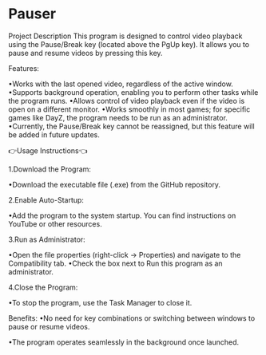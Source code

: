 # Pauser
Project Description
This program is designed to control video playback using the Pause/Break key (located above the PgUp key). It allows you to pause and resume videos by pressing this key.

Features:

•Works with the last opened video, regardless of the active window.
•Supports background operation, enabling you to perform other tasks while the program runs.
•Allows control of video playback even if the video is open on a different monitor.
•Works smoothly in most games; for specific games like DayZ, the program needs to be run as an administrator.
•Currently, the Pause/Break key cannot be reassigned, but this feature will be added in future updates.


👉Usage Instructions👈

1.Download the Program:

•Download the executable file (.exe) from the GitHub repository.

2.Enable Auto-Startup:

•Add the program to the system startup. You can find instructions on YouTube or other resources.

3.Run as Administrator:

•Open the file properties (right-click → Properties) and navigate to the Compatibility tab.
•Check the box next to Run this program as an administrator.

4.Close the Program:

•To stop the program, use the Task Manager to close it.

Benefits:
•No need for key combinations or switching between windows to pause or resume videos.

•The program operates seamlessly in the background once launched.
